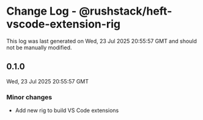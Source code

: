 # Change Log - @rushstack/heft-vscode-extension-rig

This log was last generated on Wed, 23 Jul 2025 20:55:57 GMT and should not be manually modified.

## 0.1.0
Wed, 23 Jul 2025 20:55:57 GMT

### Minor changes

- Add new rig to build VS Code extensions


